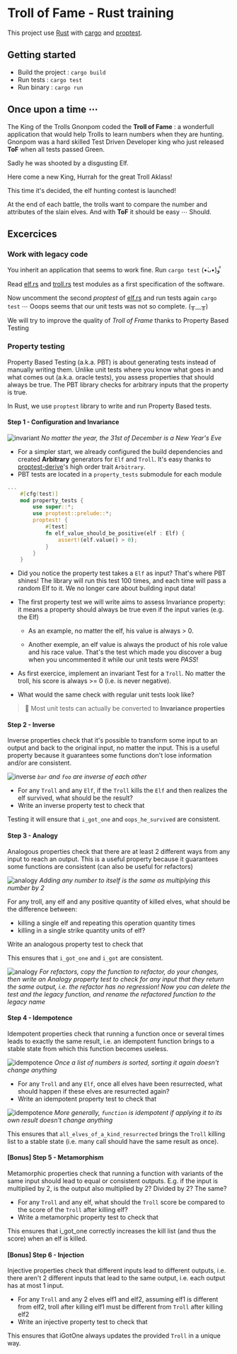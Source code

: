 # Troll of Fame - Rust training

This project use [Rust](https://www.rust-lang.org/) with [cargo](https://crates.io/) and [proptest](https://altsysrq.github.io/proptest-book/proptest/getting-started.html).

## Getting started

- Build the project : `cargo build`
- Run tests : `cargo test`
- Run binary : `cargo run`

## Once upon a time ⋯

The King of the Trolls Gnonpom coded the **Troll of Fame** : a wonderfull application that would help Trolls to learn numbers when they are hunting.
Gnonpom was a hard skilled Test Driven Developer king who just released **ToF** when all tests passed Green.

Sadly he was shooted by a disgusting Elf.

Here come a new King, Hurrah for the great Troll Aklass!

This time it's decided, the elf hunting contest is launched!

At the end of each battle, the trolls want to compare the number and attributes of the slain elves. And with **ToF** it should be easy ⋯ Should.

## Excercices

### Work with legacy code

You inherit an application that seems to work fine. Run `cargo test` (•̀ᴗ•́)و ̑̑

Read [elf.rs](./src/elf.rs) and [troll.rs](./src/troll.rs) test modules as a first specification of the software.

Now uncomment the second _proptest_ of [elf.rs](./src/elf.rs) and run tests again `cargo test` ⋯ Ooops seems that our unit tests was not so complete. (╥﹏╥)

We will try to improve the quality of _Troll of Frame_ thanks to Property Based Testing

### Property testing

Property Based Testing (a.k.a. PBT) is about generating tests instead of manually writing them. Unlike unit tests where you know what goes in and what comes out (a.k.a. oracle tests), you assess properties that should always be true. The PBT library checks for arbitrary inputs that the property is true.

In Rust, we use `proptest` library to write and run Property Based tests.

#### Step 1 - Configuration and Invariance

![invariant](./invariant.png)
_No matter the year, the 31st of December is a New Year's Eve_

- For a simpler start, we already configured the build dependencies and created **Arbitrary** generators for `Elf` and `Troll`. It's easy thanks to [proptest-derive](https://altsysrq.github.io/proptest-book/proptest-derive/index.html)'s high order trait `Arbitrary`.
- PBT tests are located in a `property_tests` submodule for each module

```Rust
...
    #[cfg(test)]
    mod property_tests {
        use super::*;
        use proptest::prelude::*;
        proptest! {
            #[test]
            fn elf_value_should_be_positive(elf : Elf) {
                assert!(elf.value() > 0);
            }
        }
    }
```

- Did you notice the property test takes a `Elf` as input? That's where PBT shines! The library will run this test 100 times, and each time will pass a random Elf to it. We no longer care about building input data!

- The first property test we will write aims to assess Invariance property: it means a property should always be true even if the input varies (e.g. the Elf)

  - As an example, no matter the elf, his value is always > 0.

  - Another exemple, an elf value is always the product of his role value and his race value. That's the test which made you discover a bug when you uncommented it while our unit tests were _PASS_!

- As first exercice, implement an invariant Test for a `Troll`. No matter the troll, his score is always >= 0 (i.e. is never negative).

- What would the same check with regular unit tests look like?

> 📌 Most unit tests can actually be converted to **Invariance properties**

#### Step 2 - Inverse

Inverse properties check that it's possible to transform some input to an output and back to the original input, no matter the input. This is a useful property because it guarantees some functions don't lose information and/or are consistent.

![inverse](./inverse.png)
_`bar` and `foo` are inverse of each other_

- For any `Troll` and any `Elf`, if the `Troll` kills the `Elf` and then realizes the elf survived, what should be the result?
- Write an inverse property test to check that

Testing it will ensure that `i_got_one` and `oops_he_survived` are consistent.

#### Step 3 - Analogy

Analogous properties check that there are at least 2 different ways from any input to reach an output. This is a useful property because it guarantees some functions are consistent (can also be useful for refactors)

![analogy](./analogy1.png)
_Adding any number to itself is the same as multiplying this number by 2_

For any troll, any elf and any positive quantity of killed elves, what should be the difference between:

- killing a single elf and repeating this operation quantity times
- killing in a single strike quantity units of elf?

Write an analogous property test to check that

This ensures that `i_got_one` and `i_got` are consistent.

![analogy](./analogy2.png)
_For refactors, copy the function to refactor, do your changes, then write an Analogy property test to check for any input that they return the same output, i.e. the refactor has no regression! Now you can delete the test and the legacy function, and rename the refactored function to the legacy name_

#### Step 4 - Idempotence

Idempotent properties check that running a function once or several times leads to exactly the same result, i.e. an idempotent function brings to a stable state from which this function becomes useless.

![idempotence](./idempotence1.png)
_Once a list of numbers is sorted, sorting it again doesn't change anything_

- For any `Troll` and any `Elf`, once all elves have been resurrected, what should happen if these elves are resurrected again?
- Write an idempotent property test to check that

![idempotence](./idempotence2.png)
_More generally, `function` is idempotent if applying it to its own result doesn't change anything_

This ensures that `all_elves_of_a_kind_resurrected` brings the `Troll` killing list to a stable state (i.e. many call should have the same result as once).

#### [Bonus] Step 5 - Metamorphism

Metamorphic properties check that running a function with variants of the same input should lead to equal or consistent outputs. E.g. if the input is multiplied by 2, is the output also multiplied by 2? Divided by 2? The same?

- For any `Troll` and any elf, what should the `Troll` score be compared to the score of the `Troll` after killing elf?
- Write a metamorphic property test to check that

This ensures that i_got_one correctly increases the kill list (and thus the score) when an elf is killed.

#### [Bonus] Step 6 - Injection

Injective properties check that different inputs lead to different outputs, i.e. there aren't 2 different inputs that lead to the same output, i.e. each output has at most 1 input.

- For any `Troll` and any 2 elves elf1 and elf2, assuming elf1 is different from elf2, troll after killing elf1 must be different from `Troll` after killing elf2
- Write an injective property test to check that

This ensures that iGotOne always updates the provided `Troll` in a unique way.
